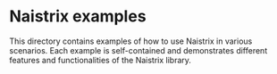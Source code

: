 # Naistrix examples

This directory contains examples of how to use Naistrix in various scenarios. Each example is self-contained and demonstrates different features and functionalities of the Naistrix library.
